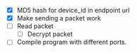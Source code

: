 - [x] MD5 hash for device_id in endpoint url
- [x] Make sending a packet work
- [ ] Read packet
  - [ ] Decrypt packet
- [ ] Compile program with different ports.